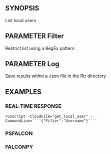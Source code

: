 ## SYNOPSIS
List local users

## PARAMETER Filter
Restrict list using a RegEx pattern

## PARAMETER Log
Save results within a Json file in the Rtr directory

## EXAMPLES

### REAL-TIME RESPONSE
```
runscript -CloudFile="get_local_user" -CommandLine=```'{"Filter":"Username"}'```
```
### PSFALCON

### FALCONPY
